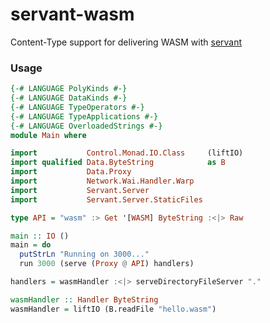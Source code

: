 # servant-wasm
Content-Type support for delivering WASM with [servant](https://github.com/haskell-servant/servant)

### Usage

```haskell
{-# LANGUAGE PolyKinds #-}
{-# LANGUAGE DataKinds #-}
{-# LANGUAGE TypeOperators #-}
{-# LANGUAGE TypeApplications #-}
{-# LANGUAGE OverloadedStrings #-}
module Main where

import           Control.Monad.IO.Class     (liftIO)
import qualified Data.ByteString            as B
import           Data.Proxy
import           Network.Wai.Handler.Warp
import           Servant.Server
import           Servant.Server.StaticFiles

type API = "wasm" :> Get '[WASM] ByteString :<|> Raw

main :: IO ()
main = do
  putStrLn "Running on 3000..."
  run 3000 (serve (Proxy @ API) handlers)

handlers = wasmHandler :<|> serveDirectoryFileServer "."

wasmHandler :: Handler ByteString
wasmHandler = liftIO (B.readFile "hello.wasm")
```
